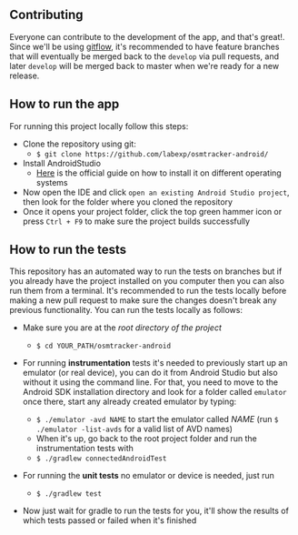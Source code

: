 
## Contributing
Everyone can contribute to the development of the app, and that's great!. Since we'll be using [gitflow](https://datasift.github.io/gitflow/IntroducingGitFlow.html), it's recommended to have feature branches that will eventually be merged back to the `develop` via pull requests, and later `develop` will be merged back to master when we're ready for a new release.

## How to run the app 
For running this project locally follow this steps:
 - Clone the repository using git: 
	 - `$ git clone https://github.com/labexp/osmtracker-android/`
 - Install AndroidStudio 
	 - [Here](https://developer.android.com/studio/install) is the official guide on how to install it on different operating systems
 - Now open the IDE and click `open an existing Android Studio project`, then look for the folder where you cloned the repository 
 - Once it opens your project folder, click the top green hammer icon or press `Ctrl + F9` to make sure the project builds successfully 

## How to run the tests 
This repository has an automated way to run the tests on branches but if you already have the project installed on you computer then you can also run them from a terminal.
It's recommended to run the tests locally before making a new pull request to make sure the changes doesn't break any previous functionality. You can run the tests locally as follows:
 - Make sure you are at the *root directory of the project*
	 - `$ cd YOUR_PATH/osmtracker-android`
 - For running **instrumentation** tests it's needed to previously start up an emulator (or real device),  you can do it from Android Studio but also without it using the command line. For that,  you need to move to the Android SDK installation directory and look for a folder called `emulator` once there, start any already created emulator by typing:
	-	`$ ./emulator -avd NAME` to start the emulator called *NAME* (run `$ ./emulator -list-avds` for a valid list of AVD names)
	- When  it's up, go back to the root project folder and run the instrumentation tests with
	- `$ ./gradlew connectedAndroidTest`

 - For running the **unit tests** no emulator or device is needed, just run 
	 - `$ ./gradlew test`
 - Now just wait for gradle to run the tests for you, it'll show the results of which tests passed or failed when it's finished
